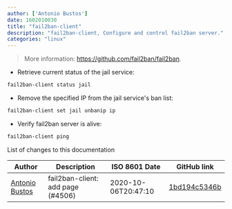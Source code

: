 ```yaml
---
author: ['Antonio Bustos']
date: 1602010030
title: "fail2ban-client"
description: "fail2ban-client, Configure and control fail2ban server."
categories: "linux"
---
```

> More information: <https://github.com/fail2ban/fail2ban>.

- Retrieve current status of the jail service:

```bash
fail2ban-client status jail
```

- Remove the specified IP from the jail service's ban list:

```bash
fail2ban-client set jail unbanip ip
```

- Verify fail2ban server is alive:

```bash
fail2ban-client ping
```
List of changes to this documentation


Author | Description | ISO 8601 Date | GitHub link
------|-----|-----|-----
[Antonio Bustos](mailto:antoniobusrod@users.noreply.github.com) | fail2ban-client: add page (#4506) | 2020-10-06T20:47:10 | [1bd194c5346b](https://github.com/tldr-pages/tldr/commit/1bd194c5346baa010ffb6fc1ce1043a664f1512f)


